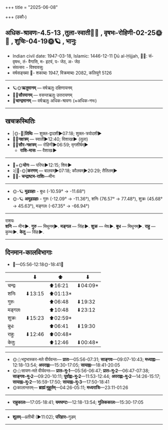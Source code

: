 +++
title = "2025-06-08"

+++
(उकौ॰)
## अधिक-श्रावणः-4.5-13  ,तुला-स्वाती🌛🌌  ,  वृषभः-रोहिणी-02-25🌞🌌  ,  शुचिः-04-19🌞🪐  , भानुः
- Indian civil date: 1947-03-18, Islamic: 1446-12-11 Ḏū al-Ḥijjah, 🌌🌞: सं- वृषभः, तं- वैगासि, म- इटवं, प- जेठ, अ- जेठ
- संवत्सरः - विश्वावसुः
- वर्षसङ्ख्या 🌛- शकाब्दः 1947, विक्रमाब्दः 2082, कलियुगे 5126
___________________
- 🪐🌞**ऋतुमानम्** — वर्षऋतुः दक्षिणायनम्
- 🌌🌞**सौरमानम्** — वसन्तऋतुः उत्तरायणम्
- 🌛**चान्द्रमानम्** — वर्षऋतुः अधिक-श्रावणः (≈अधिक-नभः)
___________________


## खचक्रस्थितिः
- |🌞-🌛|**तिथिः** — शुक्ल-द्वादशी►07:18; शुक्ल-त्रयोदशी►  
- 🌌🌛**नक्षत्रम्** — स्वाती►12:40; विशाखा► (तुला)  
- 🌌🌞**सौर-नक्षत्रम्** — रोहिणी►06:59; मृगशीर्षम्►  
  - **राशि-मासः** — वैशाखः► 
___________________
- 🌛+🌞**योगः** — परिघः►12:15; शिवः►  
- २|🌛-🌞|**करणम्** — बालवम्►07:18; कौलवम्►20:29; तैतिलम्►  
- 🌌🌛- **चन्द्राष्टम-राशिः**—मीनः  
___________________
- 🌞-🪐 **मूढग्रहाः** - बुधः (-10.59° → -11.68°)
- 🌞-🪐 **अमूढग्रहाः** - गुरुः (-12.09° → -11.36°), शनिः (76.57° → 77.48°), शुक्रः (45.68° → 45.63°), मङ्गलः (-67.35° → -66.94°)
___________________
राशयः  
**शनि** — मीनः►. **गुरु** — मिथुनम्►. **मङ्गल** — सिंहः►. **शुक्र** — मेषः►. **बुध** — मिथुनम्►. **राहु** — कुम्भः►. **केतु** — सिंहः►. 
___________________


## दिनमान-कालविभागाः
- 🌅—05:56-12:18🌞-18:41🌇  

|      |⬇     |⬆     |⬇     |
|------|-----|-----|------|
|चन्द्रः|     |⬆16:21 |⬇04:09*|
|शनिः   |⬇13:15 |⬆01:13*|     |
|गुरुः  |     |⬆06:48 |⬇19:32 |
|मङ्गलः |     |⬆10:48 |⬇23:12 |
|शुक्रः |⬇15:23 |⬆02:59*|     |
|बुधः   |     |⬆06:41 |⬇19:30 |
|राहुः  |⬇12:46 |⬆00:48*|     |
|केतुः  |     |⬆12:46 |⬇00:48*|
___________________
- 🌞⚝भट्टभास्कर-मते वीर्यवन्तः— **प्रातः**—05:56-07:31; **साङ्गवः**—09:07-10:43; **मध्याह्नः**—12:18-13:54; **अपराह्णः**—15:30-17:05; **सायाह्नः**—18:41-20:05  
- 🌞⚝सायण-मते वीर्यवन्तः— **प्रातः-मु॰1**—05:56-06:47; **प्रातः-मु॰2**—06:47-07:38; **साङ्गवः-मु॰2**—09:20-10:11; **पूर्वाह्णः-मु॰2**—11:53-12:44; **अपराह्णः-मु॰2**—14:26-15:17; **सायाह्नः-मु॰2**—16:59-17:50; **सायाह्नः-मु॰3**—17:50-18:41  
- 🌞कालान्तरम्— **ब्राह्मं मुहूर्तम्**—04:26-05:11; **मध्यरात्रिः**—23:11-01:26  
___________________
- **राहुकालः**—17:05-18:41; **यमघण्टः**—12:18-13:54; **गुलिककालः**—15:30-17:05  
___________________
- **शूलम्**—प्रतीची (►11:02); **परिहारः**–गुडम्  
___________________
